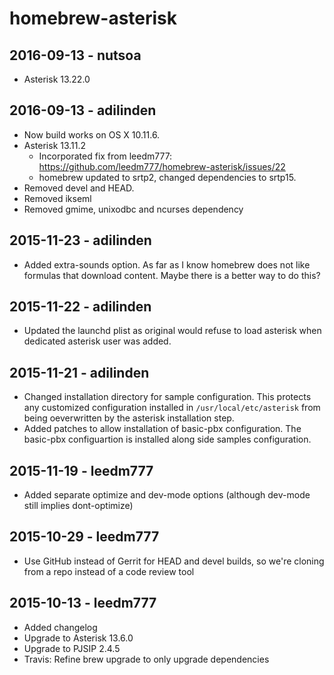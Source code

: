 # homebrew-asterisk

## 2016-09-13 - nutsoa

 * Asterisk 13.22.0

## 2016-09-13 - adilinden

 * Now build works on OS X 10.11.6.
 * Asterisk 13.11.2
   - Incorporated fix from leedm777: https://github.com/leedm777/homebrew-asterisk/issues/22
   - homebrew updated to srtp2, changed dependencies to srtp15. 
 * Removed devel and HEAD.
 * Removed ikseml
 * Removed gmime, unixodbc and ncurses dependency

## 2015-11-23 - adilinden

 * Added extra-sounds option.  As far as I know homebrew does not like formulas that download content.  Maybe there is a better way to do this?

## 2015-11-22 - adilinden

 * Updated the launchd plist as original would refuse to load asterisk when dedicated asterisk user was added.

## 2015-11-21 - adilinden

 * Changed installation directory for sample configuration.  This protects any customized configuration installed in `/usr/local/etc/asterisk` from being oeverwritten by the asterisk installation step.
 * Added patches to allow installation of basic-pbx configuration.  The basic-pbx configuartion is installed along side samples configuration.

## 2015-11-19 - leedm777

 * Added separate optimize and dev-mode options (although dev-mode still implies
   dont-optimize)

## 2015-10-29 - leedm777

 * Use GitHub instead of Gerrit for HEAD and devel builds, so we're cloning
   from a repo instead of a code review tool

## 2015-10-13 - leedm777

 * Added changelog
 * Upgrade to Asterisk 13.6.0
 * Upgrade to PJSIP 2.4.5
 * Travis: Refine brew upgrade to only upgrade dependencies
